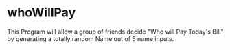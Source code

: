 # whoWillPay
This Program will allow a group of friends decide "Who will Pay Today's Bill" by generating a totally random Name out of  5 name inputs.
